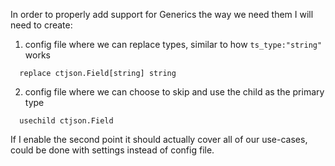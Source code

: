 In order to properly add support for Generics the way we need them I will need to create:
1. config file where we can replace types, similar to how `ts_type:"string"` works
  ```
    replace ctjson.Field[string] string
  ```
2. config file where we can choose to skip and use the child as the primary type
  ```
    usechild ctjson.Field
  ```

If I enable the second point it should actually cover all of our use-cases, could be done with settings instead of config file.
